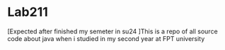 # Lab211
[Expected after finished my semeter in su24 ]This is a repo of all source code about java when i studied in my second year at FPT university

